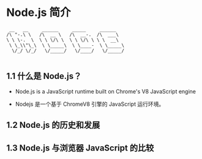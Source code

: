 # Node.js 简介

```node
 __   __     ______     _____     ______    
/\ "-.\ \   /\  __ \   /\  __-.  /\  ___\   
\ \ \-.  \  \ \ \/\ \  \ \ \/\ \ \ \  __\   
 \ \_\\"\_\  \ \_____\  \ \____-  \ \_____\ 
  \/_/ \/_/   \/_____/   \/____/   \/_____/ 
                                            
```

## 1.1 什么是 Node.js？

- Node.js is a JavaScript runtime built on Chrome's V8 JavaScript engine

- Nodejs 是一个基于 ChromeV8 引擎的 JavaScript 运行环境。

## 1.2 Node.js 的历史和发展



## 1.3 Node.js 与浏览器 JavaScript 的比较